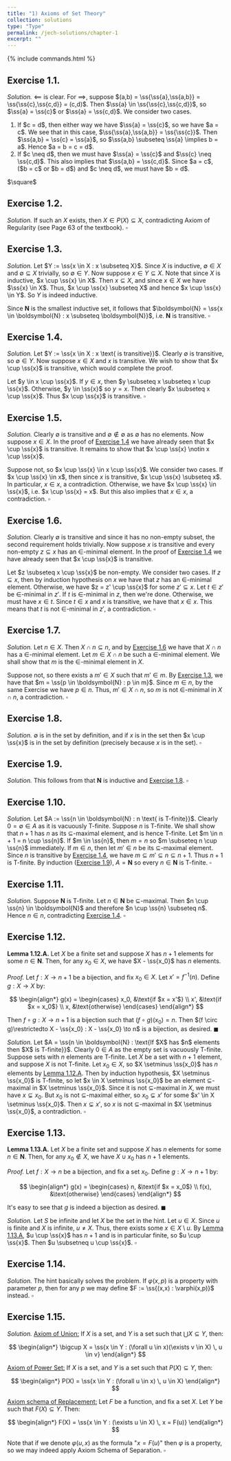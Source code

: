 ```yaml
---
title: "1) Axioms of Set Theory"
collection: solutions
type: "Type"
permalink: /jech-solutions/chapter-1
excerpt: ""
---
```


{% include commands.html %}

<a name="ex1.1"></a>
## Exercise 1.1.
<i>Solution.</i> $\impliedby$ is clear. For $\implies$, suppose $(a,b) = \ss{\ss{a},\ss{a,b}} = \ss{\ss{c},\ss{c,d}} = (c,d)$. Then $\ss{a} \in \ss{\ss{c},\ss{c,d}}$, so $\ss{a} = \ss{c}$ or $\ss{a} = \ss{c,d}$. We consider two cases.
<ol>
<li> If $c = d$, then either way we have $\ss{a} = \ss{c}$, so we have $a = c$. We see that in this case, $\ss{\ss{a},\ss{a,b}} = \ss{\ss{c}}$. Then $\ss{a,b} = \ss{c} = \ss{a}$, so $\ss{a,b} \subseteq \ss{a} \implies b = a$. Hence $a = b = c = d$.</li>

<li> If $c \neq d$, then we must have $\ss{a} = \ss{c}$ and $\ss{c} \neq \ss{c,d}$. This also implies that $\ss{a,b} = \ss{c,d}$. Since $a = c$, ($b = c$ or $b = d$) and $c \neq d$, we must have $b = d$.</li>
</ol> 
$\square$

<a name="ex1.2"></a>
## Exercise 1.2.
<i>Solution.</i> If such an $X$ exists, then $X \in P(X) \subseteq X$, contradicting Axiom of Regularity (see Page 63 of the textbook). 
$\square$

<a name="ex1.3"></a>
## Exercise 1.3.
<i>Solution.</i> Let $Y := \ss{x \in X : x \subseteq X}$. Since $X$ is inductive, $\emptyset \in X$ and $\emptyset \subseteq X$ trivially, so $\emptyset \in Y$. Now suppose $x \in Y \subseteq X$. Note that since $X$ is inductive, $x \cup \ss{x} \in X$. Then $x \subseteq X$, and since $x \in X$ we have $\ss{x} \in X$. Thus, $x \cup \ss{x} \subseteq X$ and hence $x \cup \ss{x} \in Y$. So $Y$ is indeed inductive.

Since $\boldsymbol{N}$ is the smallest inductive set, it follows that $\boldsymbol{N} = \ss{x \in \boldsymbol{N} : x \subseteq \boldsymbol{N}}$, i.e. $\boldsymbol{N}$ is transitive. 
$\square$

<a name="ex1.4"></a>
## Exercise 1.4.
<i>Solution.</i> Let $Y := \ss{x \in X : x \text{ is transitive}}$. Clearly $\emptyset$ is transitive, so $\emptyset \in Y$. Now suppose $x \in X$ and $x$ is transitive. We wish to show that $x \cup \ss{x}$ is transitive, which would complete the proof.

Let $y \in x \cup \ss{x}$. If $y \in x$, then $y \subseteq x \subseteq x \cup \ss{x}$. Otherwise, $y \in \ss{x}$ so $y = x$. Then clearly $x \subseteq x \cup \ss{x}$. Thus $x \cup \ss{x}$ is transitive. 
$\square$

<a name="ex1.5"></a>
## Exercise 1.5.
<i>Solution.</i> Clearly $\emptyset$ is transitive and $\emptyset \notin \emptyset$ as $\emptyset$ has no elements. Now suppose $x \in X$. In the proof of [Exercise 1.4](#ex1.4) we have already seen that $x \cup \ss{x}$ is transitive. It remains to show that $x \cup \ss{x} \notin x \cup \ss{x}$.

Suppose not, so $x \cup \ss{x} \in x \cup \ss{x}$. We consider two cases. If $x \cup \ss{x} \in x$, then since $x$ is transitive, $x \cup \ss{x} \subseteq x$. In particular, $x \in x$, a contradiction. Otherwise, we have $x \cup \ss{x} \in \ss{x}$, i.e. $x \cup \ss{x} = x$. But this also implies that $x \in x$, a contradiction. 
$\square$

<a name="ex1.6"></a>
## Exercise 1.6.
<i>Solution.</i> Clearly $\emptyset$ is transitive and since it has no non-empty subset, the second requirement holds trivially. Now suppose $x$ is transitive and every non-empty $z \subseteq x$ has an $\in$-minimal element. In the proof of [Exercise 1.4](#ex1.4) we have already seen that $x \cup \ss{x}$ is transitive.

Let $z \subseteq x \cup \ss{x}$ be non-empty. We consider two cases. If $z \subseteq x$, then by induction hypothesis on $x$ we have that $z$ has an $\in$-minimal element. Otherwise, we have $z = z' \cup \ss{x}$ for some $z' \subseteq x$. Let $t \in z'$ be $\in$-minimal in $z'$. If $t$ is $\in$-minimal in $z$, then we're done. Otherwise, we must have $x \in t$. Since $t \in x$ and $x$ is transitive, we have that $x \in x$. This means that $t$ is not $\in$-minimal in $z'$, a contradiction. 
$\square$

<a name="ex1.7"></a>
## Exercise 1.7.
<i>Solution.</i> Let $n \in X$. Then $X \cap n \subseteq n$, and by [Exercise 1.6](#ex1.6) we have that $X \cap n$ has a $\in$-minimal element. Let $m \in X \cap n$ be such a $\in$-minimal element. We shall show that $m$ is the $\in$-minimal element in $X$.

Suppose not, so there exists a $m' \in X$ such that $m' \in m$. By [Exercise 1.3](#ex1.3), we have that $m = \ss{p \in \boldsymbol{N} : p \in m}$. Since $m \in n$, by the same Exercise we have $p \in n$. Thus, $m' \in X \cap n$, so $m$ is not $\in$-minimal in $X \cap n$, a contradiction. 
$\square$

<a name="ex1.8"></a>
## Exercise 1.8.
<i>Solution.</i> $\emptyset$ is in the set by definition, and if $x$ is in the set then $x \cup \ss{x}$ is in the set by definition (precisely because $x$ is in the set). 
$\square$

<a name="ex1.9"></a>
## Exercise 1.9.
<i>Solution.</i> This follows from that $\boldsymbol{N}$ is inductive and [Exercise 1.8](#ex1.8). 
$\square$

<a name="ex1.10"></a>
## Exercise 1.10.
<i>Solution.</i> Let $A := \ss{n \in \boldsymbol{N} : n \text{ is T-finite}}$. Clearly $0 = \emptyset \in A$ as it is vacuously T-finite. Suppose $n$ is T-finite. We shall show that $n + 1$ has $n$ as its $\subseteq$-maximal element, and is hence T-finite. Let $m \in n + 1 = n \cup \ss{n}$. If $m \in \ss{n}$, then $m = n$ so $m \subseteq n \cup \ss{n}$ immediately. If $m \in n$, then let $m' \in n$ be its $\subseteq$-maximal element. Since $n$ is transitive by [Exercise 1.4](#ex1.4), we have $m \subseteq m' \subseteq n \subseteq n + 1$. Thus $n + 1$ is T-finite. By induction ([Exercise 1.9](#ex1.9)), $A = \boldsymbol{N}$ so every $n \in \boldsymbol{N}$ is T-finite. 
$\square$

<a name="ex1.11"></a>
## Exercise 1.11.
<i>Solution.</i> Suppose $\boldsymbol{N}$ is T-finite. Let $n \in \boldsymbol{N}$ be $\subseteq$-maximal. Then $n \cup \ss{n} \in \boldsymbol{N}$ and therefore $n \cup \ss{n} \subseteq n$. Hence $n \in n$, contradicting [Exercise 1.4](#ex1.4). 
$\square$

<a name="ex1.12"></a>
## Exercise 1.12.
<a name="lem1.12.A"></a>
<b>Lemma 1.12.A.</b> Let $X$ be a finite set and suppose $X$ has $n + 1$ elements for some $n \in \boldsymbol{N}$. Then, for any $x_0 \in X$, we have $X - \ss{x_0}$ has $n$ elements.

<i>Proof.</i> Let $f : X \to n + 1$ be a bijection, and fix $x_0 \in X$. Let $x' = f^{-1}(n)$. Define $g : X \to X$ by:

$$
\begin{align*}
g(x) =
\begin{cases}
x_0, &\text{if $x = x'$} \\
x', &\text{if $x = x_0$} \\
x, &\text{otherwise}
\end{cases}
\end{align*}
$$

Then $f \circ g : X \to n + 1$ is a bijection such that $(f \circ g)(x_0) = n$. Then $(f \circ g)\restrictedto X - \ss{x_0} : X - \ss{x_0} \to n$ is a bijection, as desired. 
$\blacksquare$

<i>Solution.</i> Let $A = \ss{n \in \boldsymbol{N} : \text{If $X$ has $n$ elements then $X$ is T-finite}}$. Clearly $0 \in A$ as the empty set is vacuously T-finite. Suppose sets with $n$ elements are T-finite.  Let $X$ be a set with $n + 1$ element, and suppose $X$ is not T-finite. Let $x_0 \in X$, so $X \setminus \ss{x_0}$ has $n$ elements by [Lemma 1.12.A](#lem1.12.A). Then by induction hypothesis, $X \setminus \ss{x_0}$ is T-finite, so let $x \in X \setminus \ss{x_0}$ be an element $\subseteq$-maximal in $X \setminus \ss{x_0}$. Since it is not $\subseteq$-maximal in $X$, we must have $x \subsetneq x_0$. But $x_0$ is not $\subseteq$-maximal either, so $x_0 \subsetneq x'$ for some $x' \in X \setminus \ss{x_0}$. Then $x \subsetneq x'$, so $x$ is not $\subseteq$-maximal in $X \setminus \ss{x_0}$, a contradiction. 
$\square$

<a name="ex1.13"></a>
## Exercise 1.13.
<a name="lem1.13.A"></a>
<b>Lemma 1.13.A.</b> Let $X$ be a finite set and suppose $X$ has $n$ elements for some $n \in \boldsymbol{N}$. Then, for any $x_0 \notin X$, we have $X \cup x_0$ has $n + 1$ elements.

<i>Proof.</i> Let $f : X \to n$ be a bijection, and fix a set $x_0$. Define $g : X \to n + 1$ by:

$$
\begin{align*}
g(x) =
\begin{cases}
n, &\text{if $x = x_0$} \\
f(x), &\text{otherwise}
\end{cases}
\end{align*}
$$

It's easy to see that $g$ is indeed a bijection as desired. 
$\blacksquare$

<i>Solution.</i> Let $S$ be infinite and let $X$ be the set in the hint. Let $u \in X$. Since $u$ is finite and $X$ is infinite, $u \neq X$. Thus, there exists some $x \in X \setminus u$. By [Lemma 1.13.A](#lem1.13.A), $u \cup \ss{x}$ has $n + 1$ and is in particular finite, so $u \cup \ss{x}$. Then $u \subsetneq u \cup \ss{x}$. 
$\square$

<a name="ex1.14"></a>
## Exercise 1.14.
<i>Solution.</i> The hint basically solves the problem. If $\varphi(x,p)$ is a property with parameter $p$, then for any $p$ we may define $F := \ss{(x,x) : \varphi(x,p)}$ instead. 
$\square$

<a name="ex1.15"></a>
## Exercise 1.15.
<i>Solution.</i> <u>Axiom of Union:</u> If $X$ is a set, and $Y$ is a set such that $\bigcup X \subseteq Y$, then:

$$
\begin{align*}
\bigcup X = \ss{x \in Y : (\forall u \in x)(\exists v \in X) \, u \in v}
\end{align*}
$$

<u>Axiom of Power Set:</u> If $X$ is a set, and $Y$ is a set such that $P(X) \subseteq Y$, then:

$$
\begin{align*}
P(X) = \ss{x \in Y : (\forall u \in x) \, u \in X}
\end{align*}
$$

<u>Axiom schema of Replacement:</u> Let $F$ be a function, and fix a set $X$. Let $Y$ be such that $F(X) \subseteq Y$. Then:

$$
\begin{align*}
F(X) = \ss{x \in Y : (\exists u \in X) \, x = F(u)}
\end{align*}
$$

Note that if we denote $\varphi(u,x)$ as the formula "$x = F(u)$" then $\varphi$ is a property, so we may indeed apply Axiom Schema of Separation. 
$\square$